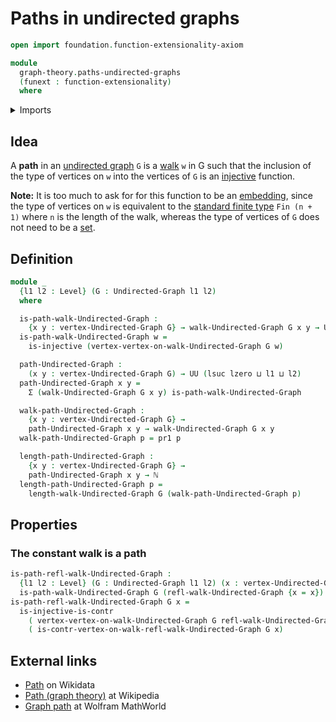 # Paths in undirected graphs

```agda
open import foundation.function-extensionality-axiom

module
  graph-theory.paths-undirected-graphs
  (funext : function-extensionality)
  where
```

<details><summary>Imports</summary>

```agda
open import elementary-number-theory.natural-numbers

open import foundation.dependent-pair-types
open import foundation.injective-maps funext
open import foundation.universe-levels

open import graph-theory.undirected-graphs funext
open import graph-theory.walks-undirected-graphs funext
```

</details>

## Idea

A **path** in an [undirected graph](graph-theory.undirected-graphs.md) `G` is a
[walk](graph-theory.walks-undirected-graphs.md) `w` in G such that the inclusion
of the type of vertices on `w` into the vertices of `G` is an
[injective](foundation.injective-maps.md) function.

**Note:** It is too much to ask for for this function to be an
[embedding](foundation-core.embeddings.md), since the type of vertices on `w` is
equivalent to the
[standard finite type](univalent-combinatorics.standard-finite-types.md)
`Fin (n + 1)` where `n` is the length of the walk, whereas the type of vertices
of `G` does not need to be a [set](foundation-core.sets.md).

## Definition

```agda
module _
  {l1 l2 : Level} (G : Undirected-Graph l1 l2)
  where

  is-path-walk-Undirected-Graph :
    {x y : vertex-Undirected-Graph G} → walk-Undirected-Graph G x y → UU l1
  is-path-walk-Undirected-Graph w =
    is-injective (vertex-vertex-on-walk-Undirected-Graph G w)

  path-Undirected-Graph :
    (x y : vertex-Undirected-Graph G) → UU (lsuc lzero ⊔ l1 ⊔ l2)
  path-Undirected-Graph x y =
    Σ (walk-Undirected-Graph G x y) is-path-walk-Undirected-Graph

  walk-path-Undirected-Graph :
    {x y : vertex-Undirected-Graph G} →
    path-Undirected-Graph x y → walk-Undirected-Graph G x y
  walk-path-Undirected-Graph p = pr1 p

  length-path-Undirected-Graph :
    {x y : vertex-Undirected-Graph G} →
    path-Undirected-Graph x y → ℕ
  length-path-Undirected-Graph p =
    length-walk-Undirected-Graph G (walk-path-Undirected-Graph p)
```

## Properties

### The constant walk is a path

```agda
is-path-refl-walk-Undirected-Graph :
  {l1 l2 : Level} (G : Undirected-Graph l1 l2) (x : vertex-Undirected-Graph G) →
  is-path-walk-Undirected-Graph G (refl-walk-Undirected-Graph {x = x})
is-path-refl-walk-Undirected-Graph G x =
  is-injective-is-contr
    ( vertex-vertex-on-walk-Undirected-Graph G refl-walk-Undirected-Graph)
    ( is-contr-vertex-on-walk-refl-walk-Undirected-Graph G x)
```

## External links

- [Path](https://www.wikidata.org/entity/Q1415372) on Wikidata
- [Path (graph theory)](<https://en.wikipedia.org/wiki/Path_(graph_theory)>) at
  Wikipedia
- [Graph path](https://mathworld.wolfram.com/GraphPath.html) at Wolfram
  MathWorld
